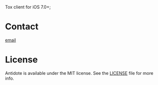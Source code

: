 Tox client for iOS 7.0+;

# Contact

[email](mailto:d@dvor.me)

# License

Antidote is available under the MIT license. See the [LICENSE](LICENSE.txt) file for more info.

